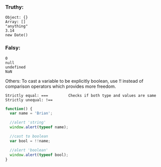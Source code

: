 ### Truthy:
```
Object: {}
Array: []
"anything"
3.14
new Date()
```

### Falsy:
```
0
null
undefined
NaN
```

Others:
To cast a variable to be explicitly boolean, use !! instead of comparison operators which provides more freedom.
```
Strictly equal: ===         Checks if both type and values are same
Strictly unequal: !==
```
```javascript
function() {
  var name = 'Brian';

  //alert 'string'
  window.alert(typeof name);

  //cast to boolean
  var bool = !!name;

  //alert 'boolean'
  window.alert(typeof bool);
}
```

